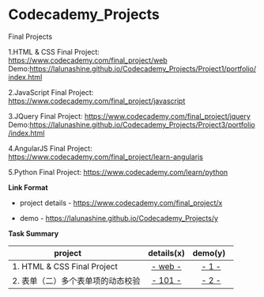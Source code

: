 # Codecademy_Projects
Final Projects

1.HTML & CSS Final Project: https://www.codecademy.com/final_project/web
   Demo:https://lalunashine.github.io/Codecademy_Projects/Project1/portfolio/index.html

2.JavaScript Final Project: https://www.codecademy.com/final_project/javascript

3.JQuery Final Project: https://www.codecademy.com/final_project/jquery
  Demo:https://lalunashine.github.io/Codecademy_Projects/Project3/portfolio/index.html

4.AngularJS Final Project: https://www.codecademy.com/final_project/learn-angularjs

5.Python Final Project: https://www.codecademy.com/learn/python

**Link Format**

- project details - https://www.codecademy.com/final_project/x

- demo - https://lalunashine.github.io/Codecademy_Projects/y

**Task Summary**

| project                      | details(x)                                  | demo(y)   |
| -------------             | :-------------:                                   | :-------------:| 
| 1. HTML & CSS Final Project | [- web -](https://www.codecademy.com/final_project/web)| [- 1 -]( https://lalunashine.github.io/Codecademy_Projects/Project1/portfolio/index.html)|
| 2. 表单（二）多个表单项的动态校验 | [- 101 -](http://ife.baidu.com/course/detail/id/101)| [- 2 -]( http://lalunashine.github.io/IFE_Level3/Task3_2/task3_2.html)|

